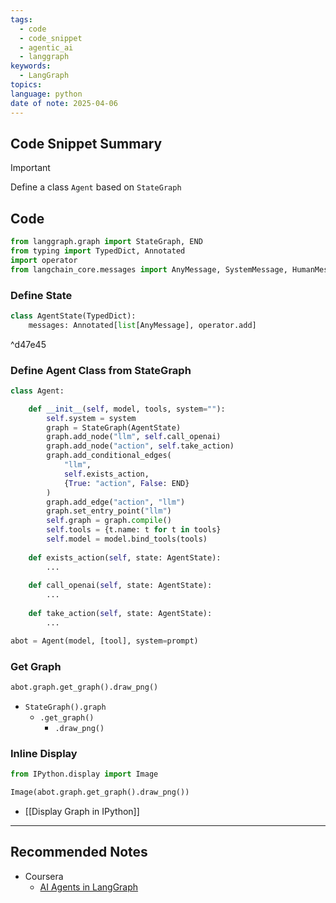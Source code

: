 ```yaml
---
tags:
  - code
  - code_snippet
  - agentic_ai
  - langgraph
keywords:
  - LangGraph
topics: 
language: python
date of note: 2025-04-06
---
```


## Code Snippet Summary

>[!important]
>Define a class `Agent` based on `StateGraph` 


## Code

```python
from langgraph.graph import StateGraph, END
from typing import TypedDict, Annotated
import operator
from langchain_core.messages import AnyMessage, SystemMessage, HumanMessage, ToolMessage
```

### Define State

```python
class AgentState(TypedDict):
    messages: Annotated[list[AnyMessage], operator.add]
```

^d47e45

### Define Agent Class from StateGraph

```python
class Agent:

    def __init__(self, model, tools, system=""):
        self.system = system
        graph = StateGraph(AgentState)
        graph.add_node("llm", self.call_openai)
        graph.add_node("action", self.take_action)
        graph.add_conditional_edges(
            "llm",
            self.exists_action,
            {True: "action", False: END}
        )
        graph.add_edge("action", "llm")
        graph.set_entry_point("llm")
        self.graph = graph.compile()
        self.tools = {t.name: t for t in tools}
        self.model = model.bind_tools(tools)
        
    def exists_action(self, state: AgentState):
	    ...
	
	def call_openai(self, state: AgentState):
		...
		
	def take_action(self, state: AgentState):
		...
```

```python
abot = Agent(model, [tool], system=prompt)
```

### Get Graph

```python
abot.graph.get_graph().draw_png()
```

- `StateGraph().graph`
	- `.get_graph()`
		- `.draw_png()`


### Inline Display

```python
from IPython.display import Image

Image(abot.graph.get_graph().draw_png())
```

- [[Display Graph in IPython]]




-----------
##  Recommended Notes

- Coursera
	- [AI Agents in LangGraph](https://www.coursera.org/learn/ai-agents-in-langgraph/home/welcome)